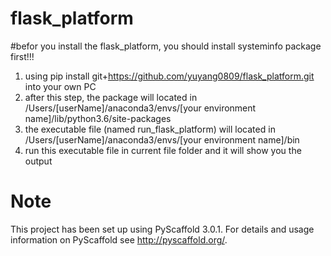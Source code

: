 
flask_platform
==============

#befor you install the flask_platform, you should install systeminfo package first!!!
1. using pip install git+https://github.com/yuyang0809/flask_platform.git into your own PC
2. after this step, the package will located in /Users/[userName]/anaconda3/envs/[your environment name]/lib/python3.6/site-packages
3. the executable file (named run_flask_platform) will located in /Users/[userName]/anaconda3/envs/[your environment name]/bin
4. run this executable file in current file folder and it will show you the output




Note
====

This project has been set up using PyScaffold 3.0.1. For details and usage
information on PyScaffold see http://pyscaffold.org/.
